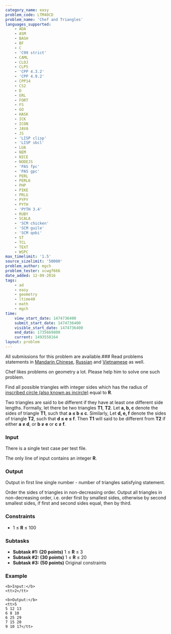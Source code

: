 ```yaml
---
category_name: easy
problem_code: LTM40CD
problem_name: 'Chef and Triangles'
languages_supported:
    - ADA
    - ASM
    - BASH
    - BF
    - C
    - 'C99 strict'
    - CAML
    - CLOJ
    - CLPS
    - 'CPP 4.3.2'
    - 'CPP 4.9.2'
    - CPP14
    - CS2
    - D
    - ERL
    - FORT
    - FS
    - GO
    - HASK
    - ICK
    - ICON
    - JAVA
    - JS
    - 'LISP clisp'
    - 'LISP sbcl'
    - LUA
    - NEM
    - NICE
    - NODEJS
    - 'PAS fpc'
    - 'PAS gpc'
    - PERL
    - PERL6
    - PHP
    - PIKE
    - PRLG
    - PYPY
    - PYTH
    - 'PYTH 3.4'
    - RUBY
    - SCALA
    - 'SCM chicken'
    - 'SCM guile'
    - 'SCM qobi'
    - ST
    - TCL
    - TEXT
    - WSPC
max_timelimit: '1.5'
source_sizelimit: '50000'
problem_author: mgch
problem_tester: xcwgf666
date_added: 12-09-2016
tags:
    - ad
    - easy
    - geometry
    - ltime40
    - math
    - mgch
time:
    view_start_date: 1474736400
    submit_start_date: 1474736400
    visible_start_date: 1474736400
    end_date: 1735669800
    current: 1493558164
layout: problem
---
```

All submissions for this problem are available.###  Read problems statements in [Mandarin Chinese](http://www.codechef.com/download/translated/LTIME40/mandarin/LTM40CD.pdf), [Russian](http://www.codechef.com/download/translated/LTIME40/russian/LTM40CD.pdf) and [Vietnamese](http://www.codechef.com/download/translated/LTIME40/vietnamese/LTM40CD.pdf) as well.

Chef likes problems on geometry a lot. Please help him to solve one such problem.

Find all possible triangles with integer sides which has the radius of [inscribed circle (also known as incircle)](http://www.mathwords.com/i/inscribed_circle.htm) equal to **R**.

Two triangles are said to be different if they have at least one different side lengths. Formally, let there be two triangles **T1**, **T2**. Let **a, b, c** denote the sides of triangle **T1**, such that **a ≤ b ≤ c**. Similarly, Let **d, e, f** denote the sides of triangle **T2**, such that **d ≤ e ≤ f**. Then **T1** will said to be different from **T2** if either **a ≠ d**, or **b ≠ e** or **c ≠ f**.

### Input

There is a single test case per test file.

The only line of input contains an integer **R**.

### Output

Output in first line single number - number of triangles satisfying statement.

Order the sides of triangles in non-decreasing order. Output all triangles in non-decreasing order, i.e. order first by smallest sides, otherwise by second smallest sides, if first and second sides equal, then by third.

### Constraints

- 1 ≤ **R** ≤ 100

### Subtasks

- **Subtask #1: (20 points)**  1 ≤ **R** ≤ 3
- **Subtask #2: (30 points)**  1 ≤ **R** ≤ 20
- **Subtask #3: (50 points)**  Original constraints

### Example

```
<b>Input:</b>
<tt>2</tt>

<b>Output:</b>
<tt>5
5 12 13
6 8 10
6 25 29
7 15 20
9 10 17</tt>

```